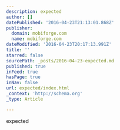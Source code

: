 ```yaml
---
description: expected
author: []
datePublished: '2016-04-23T21:13:01.868Z'
publisher:
  domain: mobiforge.com
  name: mobiforge.com
dateModified: '2016-04-23T20:17:13.991Z'
title: ''
starred: false
sourcePath: _posts/2016-04-23-expected.md
published: true
inFeed: true
hasPage: true
inNav: false
url: expected/index.html
_context: 'http://schema.org'
_type: Article

---
```

expected